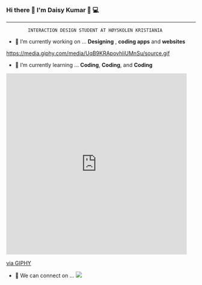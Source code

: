 ### Hi there 🙌 I'm Daisy Kumar 🙋 💻
__________
		    INTERACTION DESIGN STUDENT AT HØYSKOLEN KRISTIANIA
- 🔭 I’m currently working on ... <strong>Designing</strong> , <strong>coding apps</strong> and <strong>websites</strong>

https://media.giphy.com/media/UqB9KRApovhliUMnSu/source.gif

- 🌱 I’m currently learning ...  <strong>Coding</strong>, <strong>Coding</strong>, and <strong>Coding</strong> 

<iframe src="https://giphy.com/embed/TjRcLDHDgLOWiI0L1V" width="480" height="480" frameBorder="0" class="giphy-embed" allowFullScreen></iframe><p><a href="https://giphy.com/gifs/platzi-it-code-coding-TjRcLDHDgLOWiI0L1V">via GIPHY</a></p>

- 💬 We can connect on ... [![](https://camo.githubusercontent.com/96683fb94f1925109397c012fc649ae7936a7b4b/68747470733a2f2f696d672e736869656c64732e696f2f62616467652f6c696e6b6564696e2d2532333030373742352e7376673f267374796c653d666f722d7468652d6261646765266c6f676f3d6c696e6b6564696e266c6f676f436f6c6f723d7768697465)](https://www.linkedin.com/in/daisy-kumar-bb246a15/)
